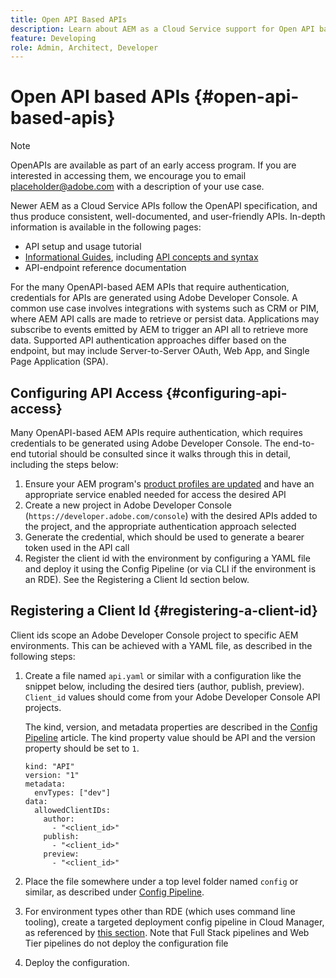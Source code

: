```yaml
---
title: Open API Based APIs
description: Learn about AEM as a Cloud Service support for Open API based APIs
feature: Developing
role: Admin, Architect, Developer
---
```


# Open API based APIs {#open-api-based-apis}

>[!NOTE]
>
>OpenAPIs are available as part of an early access program. If you are interested in accessing them, we encourage you to email placeholder@adobe.com with a description of your use case.

Newer AEM as a Cloud Service APIs follow the OpenAPI specification, and thus produce consistent, well-documented, and user-friendly APIs. In-depth information is available in the following pages:

* API setup and usage tutorial
* [Informational Guides](https://developer.adobe.com/experience-cloud/experience-manager-apis/guides/), including [API concepts and syntax](https://developer.adobe.com/experience-cloud/experience-manager-apis/guides/how-to/)
* API-endpoint reference documentation

For the many OpenAPI-based AEM APIs that require authentication, credentials for APIs are generated using Adobe Developer Console. A common use case involves integrations with systems such as CRM or PIM, where AEM API calls are made to retrieve or persist data. Applications may subscribe to events emitted by AEM to trigger an API all to retrieve more data. Supported API authentication approaches differ based on the endpoint, but may include Server-to-Server OAuth, Web App, and Single Page Application (SPA).

## Configuring API Access {#configuring-api-access}

Many OpenAPI-based AEM APIs require authentication, which requires credentials to be generated using Adobe Developer Console. The end-to-end tutorial should be consulted since it walks through this in detail, including the steps below:

1. Ensure your AEM program's [product profiles are updated](/help/onboarding/aem-cs-team-product-profiles.md#aem-product-profiles) and have an appropriate service enabled needed for access the desired API
1. Create a new project in Adobe Developer Console (`https://developer.adobe.com/console`) with the desired APIs added to the project, and the appropriate authentication approach selected
1. Generate the credential, which should be used to generate a bearer token used in the API call
1. Register the client id with the environment by configuring a YAML file and deploy it using the Config Pipeline (or via CLI if the environment is an RDE). See the Registering a Client Id section below.

## Registering a Client Id {#registering-a-client-id}

Client ids scope an Adobe Developer Console project to specific AEM environments. This can be achieved with a YAML file, as described in the following steps:

1. Create a file named `api.yaml` or similar with a configuration like the snippet below, including the desired tiers (author, publish, preview). `Client_id` values should come from your Adobe Developer Console API projects.

   The kind, version, and metadata properties are described in the [Config Pipeline](/help/operations/config-pipeline.md#common-syntax) article. The kind property value should be API and the version property should be set to `1`.

   ```
   kind: "API"
   version: "1"
   metadata:
     envTypes: ["dev"]
   data:
     allowedClientIDs:
       author:
         - "<client_id>"
       publish:
         - "<client_id>"
       preview:
         - "<client_id>"

   ```

1. Place the file somewhere under a top level folder named `config` or similar, as described under [Config Pipeline](/help/operations/config-pipeline.md#folder-structure).
1. For environment types other than RDE (which uses command line tooling), create a targeted deployment config pipeline in Cloud Manager, as referenced by [this section](/help/operations/config-pipeline.md#creating-and-managing). Note that Full Stack pipelines and Web Tier pipelines do not deploy the configuration file
1. Deploy the configuration.




